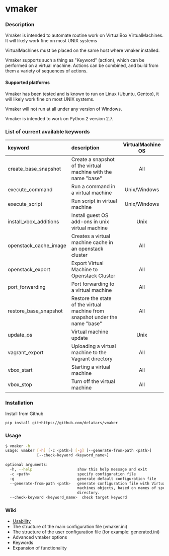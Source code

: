 # vmaker

### Description
Vmaker is intended to automate routine work on VirtualBox VirtualMachines.
It will likely work fine on most UNIX systems

VirtualMachines must be placed on the same host where vmaker installed.

Vmaker supports such a thing as "Keyword" (action), which can be performed on a virtual machine. Actions can be combined, and build from them a variety of sequences of actions.

#### Supported platforms
Vmaker has been tested and is known to run on Linux (Ubuntu, Gentoo), it will likely work fine on most UNIX systems.

Vmaker will not run at all under any version of Windows.

Vmaker is intended to work on Python 2 version 2.7.

### List of current available keywords
|         keyword        | description  | VirtualMachine OS |
|          :--          |     :--     |       :--:        |
| create_base_snapshot   | Create a snapshot of the virtual machine with the name "base" | All |
| execute_command        | Run a command in a virtual machine | Unix/Windows |
| execute_script         | Run script in virtual machine | Unix/Windows |
| install_vbox_additions | Install guest OS add-ons in unix virtual machine | Unix |
| openstack_cache_image  | Creates a virtual machine cache in an openstack cluster | All |
| openstack_export       | Export Virtual Machine to Openstack Cluster | All |
| port_forwarding        | Port forwarding to a virtual machine | All |
| restore_base_snapshot  | Restore the state of the virtual machine from snapshot under the name "base" | All |
| update_os              | Virtual machine update | Unix |
| vagrant_export         | Uploading a virtual machine to the Vagrant directory | All |
| vbox_start             | Starting a virtual machine | All |
| vbox_stop              | Turn off the virtual machine | All |

### Installation

Install from Github

    pip install git+https://github.com/delatars/vmaker
    
### Usage

```bash
$ vmaker -h
usage: vmaker [-h] [-c <path>] [-g] [--generate-from-path <path>]
              [--check-keyword <keyword_name>]
 
optional arguments:
  -h, --help                    show this help message and exit
  -c <path>                     specify configuration file
  -g                            generate default configuration file
  --generate-from-path <path>   generate configuration file with Virtual
                                machines objects, based on names of specified
                                directory.
  --check-keyword <keyword_name>  check target keyword
```

### Wiki
- [Usability](https://github.com/delatars/vmaker/wiki/Usability)
- The structure of the main configuration file (vmaker.ini)
- The structure of the user configuration file (for example: generated.ini)
- Advanced vmaker options
- Keywords
- Expansion of functionality